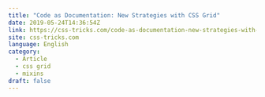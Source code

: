 ```yaml
---
title: "Code as Documentation: New Strategies with CSS Grid"
date: 2019-05-24T14:36:54Z
link: https://css-tricks.com/code-as-documentation-new-strategies-with-css-grid/?utm_medium=RSS&utm_source=news.12bit.vn
site: css-tricks.com
language: English
category:
  - Article
  - css grid
  - mixins
draft: false
---
```

